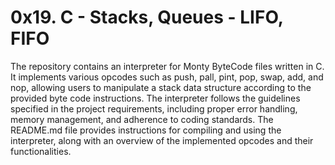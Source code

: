 # 0x19. C - Stacks, Queues - LIFO, FIFO

The repository contains an interpreter for Monty ByteCode files written in C. It implements various opcodes such as push, pall, pint, pop, swap, add, and nop, allowing users to manipulate a stack data structure according to the provided byte code instructions. The interpreter follows the guidelines specified in the project requirements, including proper error handling, memory management, and adherence to coding standards. The README.md file provides instructions for compiling and using the interpreter, along with an overview of the implemented opcodes and their functionalities.
